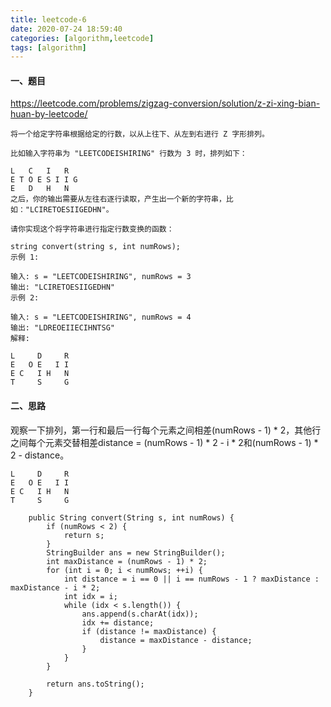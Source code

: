 ```yaml
---
title: leetcode-6
date: 2020-07-24 18:59:40
categories: [algorithm,leetcode]
tags: [algorithm]
---
```

#### 一、题目
https://leetcode.com/problems/zigzag-conversion/solution/z-zi-xing-bian-huan-by-leetcode/

```
将一个给定字符串根据给定的行数，以从上往下、从左到右进行 Z 字形排列。

比如输入字符串为 "LEETCODEISHIRING" 行数为 3 时，排列如下：

L   C   I   R
E T O E S I I G
E   D   H   N
之后，你的输出需要从左往右逐行读取，产生出一个新的字符串，比如："LCIRETOESIIGEDHN"。

请你实现这个将字符串进行指定行数变换的函数：

string convert(string s, int numRows);
示例 1:

输入: s = "LEETCODEISHIRING", numRows = 3
输出: "LCIRETOESIIGEDHN"
示例 2:

输入: s = "LEETCODEISHIRING", numRows = 4
输出: "LDREOEIIECIHNTSG"
解释:

L     D     R
E   O E   I I
E C   I H   N
T     S     G
```

#### 二、思路

观察一下排列，第一行和最后一行每个元素之间相差(numRows - 1) * 2，其他行之间每个元素交替相差distance = (numRows - 1) * 2 - i * 2和(numRows - 1) * 2 - distance。

```
L     D     R
E   O E   I I
E C   I H   N
T     S     G
```

```
    public String convert(String s, int numRows) {
        if (numRows < 2) {
            return s;
        }
        StringBuilder ans = new StringBuilder();
        int maxDistance = (numRows - 1) * 2;
        for (int i = 0; i < numRows; ++i) {
            int distance = i == 0 || i == numRows - 1 ? maxDistance : maxDistance - i * 2;
            int idx = i;
            while (idx < s.length()) {
                ans.append(s.charAt(idx));
                idx += distance;
                if (distance != maxDistance) {
                    distance = maxDistance - distance;
                }
            }
        }

        return ans.toString();
    }
```
